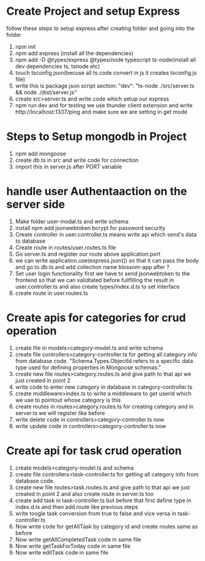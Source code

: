 # Create Project and setup Express
follow these steps to setup express after creating folder and going into the folder

1. npm init
2. npm add express (install all the dependencies)
3. npm add -D @types/express @types/node typescript ts-node(install all dev dependencies ts, tsnode etc)
4. touch tsconfig.json(becuse all ts code convert in js it creates tsconfig.js file)
5. write this is package.json script section: "dev": "ts-node ./src/server.ts && node ./dist/server.js"
6. create src>server.ts and write code which setup our express
7. npm run dev and for testing we use thunder client extension and write http://localhost:1337/ping and make sure we are setting in get mode

# Steps to Setup mongodb in Project
1. npm add mongoose
2. create db.ts in src and write code for connection
3. import this in server.js after PORT variable

# handle user Authentaaction on the server side
1. Make folder user-modal.ts and write schema
2. install npm add jsonwebtoken bcrypt for password security
3. Create controller in user.controller.ts means write api which send's data to database
4. Create route in routes/user.routes.ts file
5. Go server.ts and register our route above application.port
6. we can write application.use(express.json()) so that it can pass the body and go to db.ts and add collection name blossom-app after ?
7. Set user login functionality first we have to send jsonwebtoken to the frontend so that we can validtated before fullfilling the result in user.controller.ts and also create types/index.d.ts to set interface
8. create route in user.routes.ts

# Create apis for categories for crud operation
1. create file in models>category-model.ts and write schema
2. create file controllers>category-controller.ts for getting all category info from database code. "Schema.Types.ObjectId refers to a specific data type used for defining properties in Mongoose schemas."
3. create new file routes>category.routes.ts and give path to that api we just created in point 2
4. write code to enter new category in database in category-controller.ts
5. create middleware>index.ts to write a middleware to get userid which we use to pointout whose category is this
6. create routes in routes>category.routes.ts for creating category and in server.ts we will register like before
7. write delete code in controllers>category-controller.ts now
8. write update code in controllers>category-controller.ts now

# Create api for task crud operation
1. create models>category-model.ts and schema
2. create file controllers>task-controller.ts for getting all category info from database code.
3. create new file routes>task.routes.ts and give path to that api we just created in point 2 and also create route in server.ts too
4. create add task in task-controller.ts but before that first define type in index.d.ts and then add route like previous steps
5. write toogle task conversion from true to false and vice versa in task-controller.ts
6. Now write code for getAllTask by category id and create routes same as before
7. Now write getAllCompletedTask code in same file
8. Now write getTaskForToday code in same file
8. Now write editTask code in same file